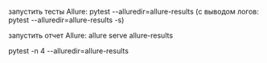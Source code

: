 
запустить тесты Allure: pytest --alluredir=allure-results (с выводом логов: pytest --alluredir=allure-results -s)

запустить отчет Allure: allure serve allure-results

pytest -n 4 --alluredir=allure-results